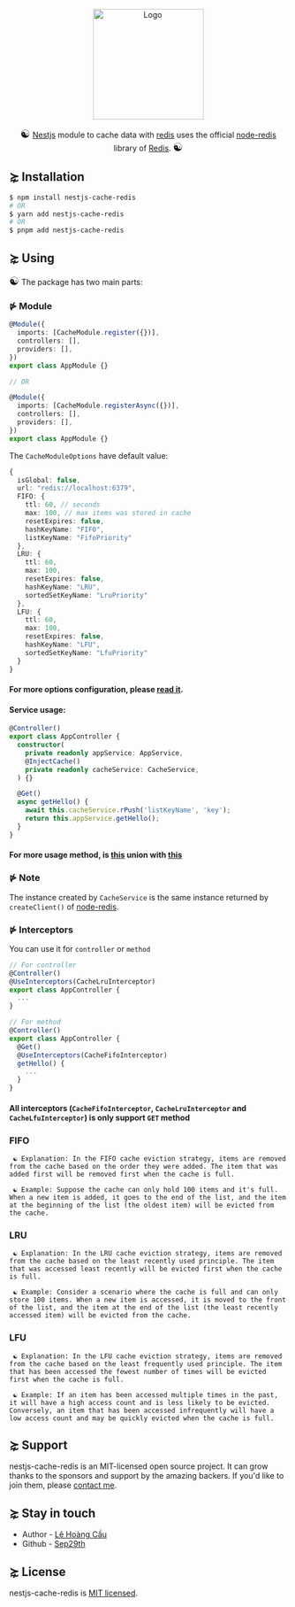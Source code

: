 <p align="center">
  <img src="https://upload.wikimedia.org/wikipedia/commons/thumb/1/17/Yin_yang.svg/480px-Yin_yang.svg.png" width="200" alt="Logo" />
</p>

[circleci-image]: https://img.shields.io/circleci/build/github/nestjs/nest/master?token=abc123def456
[circleci-url]: https://circleci.com/gh/nestjs/nest

  <p align="center"> <span style="font-size: 20px;">☯</span> <a href="https://nestjs.com/" target="_blank">Nestjs</a> module to cache data with <a href="https://www.npmjs.com/package/redis" target="_blank">redis</a> uses the official <a href="https://github.com/redis/node-redis" target="_blank">node-redis</a> library of <a href="https://redis.io/" target="_blank">Redis</a>. <span style="font-size: 20px;">☯</span></p>
    <p align="center">

## ⋩ Installation

```bash
$ npm install nestjs-cache-redis
# OR
$ yarn add nestjs-cache-redis
# OR
$ pnpm add nestjs-cache-redis
```

## ⋩ Using

<p> <span style="font-size: 20px;">☯</span> The package has two main parts: </p>

### ⋫ Module

```typescript
@Module({
  imports: [CacheModule.register({})],
  controllers: [],
  providers: [],
})
export class AppModule {}

// OR

@Module({
  imports: [CacheModule.registerAsync({})],
  controllers: [],
  providers: [],
})
export class AppModule {}
```

The `CacheModuleOptions` have default value:

```typescript
{
  isGlobal: false,
  url: "redis://localhost:6379",
  FIFO: {
    ttl: 60, // seconds
    max: 100, // max items was stored in cache
    resetExpires: false,
    hashKeyName: "FIFO",
    listKeyName: "FifoPriority"
  },
  LRU: {
    ttl: 60,
    max: 100,
    resetExpires: false,
    hashKeyName: "LRU",
    sortedSetKeyName: "LruPriority"
  },
  LFU: {
    ttl: 60,
    max: 100,
    resetExpires: false,
    hashKeyName: "LFU",
    sortedSetKeyName: "LfuPriority"
  }
}
```

#### For more options configuration, please [read it](https://github.com/redis/node-redis/blob/HEAD/docs/client-configuration.md).

#### Service usage:

```typescript
@Controller()
export class AppController {
  constructor(
    private readonly appService: AppService,
    @InjectCache()
    private readonly cacheService: CacheService,
  ) {}

  @Get()
  async getHello() {
    await this.cacheService.rPush('listKeyName', 'key');
    return this.appService.getHello();
  }
}
```

#### For more usage method, is [this](https://github.com/redis/node-redis/blob/dbf8f59a47573e6a1c75b78e566af8c493015d5d/packages/client/lib/client/commands.ts) union with [this](https://github.com/redis/node-redis/blob/dbf8f59a47573e6a1c75b78e566af8c493015d5d/packages/client/lib/cluster/commands.ts)

### ⋫ Note

The instance created by `CacheService` is the same instance returned by `createClient()` of <a href="https://github.com/redis/node-redis" target="_blank">node-redis</a>.

### ⋫ Interceptors

You can use it for `controller` or `method`

```typescript
// For controller
@Controller()
@UseInterceptors(CacheLruInterceptor)
export class AppController {
  ...
}

// For method
@Controller()
export class AppController {
  @Get()
  @UseInterceptors(CacheFifoInterceptor)
  getHello() {
    ...
  }
}
```

#### All interceptors (`CacheFifoInterceptor`, `CacheLruInterceptor` and `CacheLfuInterceptor`) is only support `GET` method

### FIFO

```
 ☯ Explanation: In the FIFO cache eviction strategy, items are removed from the cache based on the order they were added. The item that was added first will be removed first when the cache is full.

 ☯ Example: Suppose the cache can only hold 100 items and it's full. When a new item is added, it goes to the end of the list, and the item at the beginning of the list (the oldest item) will be evicted from the cache.
```

### LRU

```
 ☯ Explanation: In the LRU cache eviction strategy, items are removed from the cache based on the least recently used principle. The item that was accessed least recently will be evicted first when the cache is full.

 ☯ Example: Consider a scenario where the cache is full and can only store 100 items. When a new item is accessed, it is moved to the front of the list, and the item at the end of the list (the least recently accessed item) will be evicted from the cache.
```

### LFU

```
 ☯ Explanation: In the LFU cache eviction strategy, items are removed from the cache based on the least frequently used principle. The item that has been accessed the fewest number of times will be evicted first when the cache is full.

 ☯ Example: If an item has been accessed multiple times in the past, it will have a high access count and is less likely to be evicted. Conversely, an item that has been accessed infrequently will have a low access count and may be quickly evicted when the cache is full.
```

## ⋩ Support

nestjs-cache-redis is an MIT-licensed open source project. It can grow thanks to the sponsors and support by the amazing backers. If you'd like to join them, please [contact me](mailto://caulata1234@gmail.com).

## ⋩ Stay in touch

- Author - [Lê Hoàng Cầu](https://www.facebook.com/Sep29th)
- Github - [Sep29th](https://github.com/Sep29th)

## ⋩ License

nestjs-cache-redis is [MIT licensed](LICENSE).
